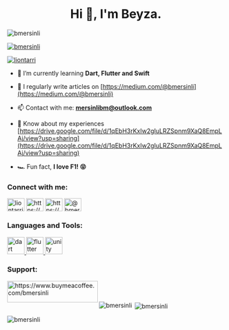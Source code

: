 <h1 align="center">Hi 👋, I'm Beyza.</h1>
<p align="left"> <img src="https://komarev.com/ghpvc/?username=bmersinli&label=Profile%20views&color=0e75b6&style=flat" alt="bmersinli" /> </p>

<p align="left"> <a href="https://github.com/ryo-ma/github-profile-trophy"><img src="https://github-profile-trophy.vercel.app/?username=bmersinli" alt="bmersinli" /></a> </p>

<p align="left"> <a href="https://twitter.com/liontarri" target="blank"><img src="https://img.shields.io/twitter/follow/liontarri?logo=twitter&style=for-the-badge" alt="liontarri" /></a> </p>

- 🌱 I’m currently learning **Dart, Flutter and Swift**

- 📝 I regularly write articles on [https://medium.com/@bmersinli](https://medium.com/@bmersinli)

- 📫 Contact with me: **mersinlibm@outlook.com**

- 📄 Know about my experiences [https://drive.google.com/file/d/1qEbH3rKxIw2gIuLRZSpnm9XaQ8EmpLAj/view?usp=sharing](https://drive.google.com/file/d/1qEbH3rKxIw2gIuLRZSpnm9XaQ8EmpLAj/view?usp=sharing)

- 🏎 Fun fact, **I love F1! 😝**

<h3 align="left">Connect with me:</h3>
<p align="left">
<a href="https://twitter.com/liontarri" target="blank"><img align="center" src="https://raw.githubusercontent.com/rahuldkjain/github-profile-readme-generator/master/src/images/icons/Social/twitter.svg" alt="liontarri" height="30" width="40" /></a>
<a href="https://linkedin.com/in/https://www.linkedin.com/in/beyzamersinli/" target="blank"><img align="center" src="https://raw.githubusercontent.com/rahuldkjain/github-profile-readme-generator/master/src/images/icons/Social/linked-in-alt.svg" alt="https://www.linkedin.com/in/beyzamersinli/" height="30" width="40" /></a>
<a href="https://instagram.com/https://www.instagram.com/beyzamrsnli/" target="blank"><img align="center" src="https://raw.githubusercontent.com/rahuldkjain/github-profile-readme-generator/master/src/images/icons/Social/instagram.svg" alt="https://www.instagram.com/beyzamrsnli/" height="30" width="40" /></a>
<a href="https://medium.com/@bmersinli" target="blank"><img align="center" src="https://raw.githubusercontent.com/rahuldkjain/github-profile-readme-generator/master/src/images/icons/Social/medium.svg" alt="@bmersinli" height="30" width="40" /></a>
</p>

<h3 align="left">Languages and Tools:</h3>
<p align="left"> <a href="https://dart.dev" target="_blank" rel="noreferrer"> <img src="https://www.vectorlogo.zone/logos/dartlang/dartlang-icon.svg" alt="dart" width="40" height="40"/> </a> <a href="https://flutter.dev" target="_blank" rel="noreferrer"> <img src="https://www.vectorlogo.zone/logos/flutterio/flutterio-icon.svg" alt="flutter" width="40" height="40"/> </a> <a href="https://unity.com/" target="_blank" rel="noreferrer"> <img src="https://www.vectorlogo.zone/logos/unity3d/unity3d-icon.svg" alt="unity" width="40" height="40"/> </a> </p>

<h3 align="left">Support:</h3>
<p><a href="https://www.buymeacoffee.com/https://www.buymeacoffee.com/bmersinli"> <img align="left" src="https://cdn.buymeacoffee.com/buttons/v2/default-yellow.png" height="50" width="210" alt="https://www.buymeacoffee.com/bmersinli" /></a></p><br><br>

<p><img align="left" src="https://github-readme-stats.vercel.app/api/top-langs?username=bmersinli&show_icons=true&locale=en&layout=compact" alt="bmersinli" /></p>

<p>&nbsp;<img align="center" src="https://github-readme-stats.vercel.app/api?username=bmersinli&show_icons=true&locale=en" alt="bmersinli" /></p>

<p><img align="center" src="https://github-readme-streak-stats.herokuapp.com/?user=bmersinli&" alt="bmersinli" /></p>
